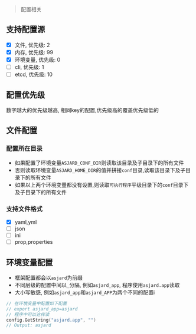 > 配置相关

## 支持配置源

- [x] 文件, 优先级: 2
- [x] 内存, 优先级: 99
- [x] 环境变量, 优先级: 0
- [ ] cli, 优先级: 1
- [ ] etcd, 优先级: 10

## 配置优先级

数字越大的优先级越高, 相同key的配置,优先级高的覆盖优先级低的

## 文件配置

### 配置所在目录

- 如果配置了环境变量`ASJARD_CONF_DIR`则读取该目录及子目录下的所有文件
- 否则读取环境变量`ASJARD_HOME_DIR`的值并拼接`conf`目录,读取该目录下及子目录下的所有文件
- 如果以上两个环境变量都没有设置,则读取`可执行程序`平级目录下的`conf`目录下及子目录下的所有文件

### 支持文件格式

- [x] yaml,yml
- [ ] json
- [ ] ini
- [ ] prop,properties

## 环境变量配置

- 框架配置都会以`asjard`为前缀
- 不同层级的配置中间以`_`分隔, 例如`asjard_app`, 程序使用`asjard.app`读取
- 大小写敏感, 例如`asjard_app`和`asjard_APP`为两个不同的配置i

```go
// 在环境变量中配置如下配置
// export asjard_app=asjard
// 程序中可以这样读
config.GetString("asjard.app", "")
// Output: asjard
```
